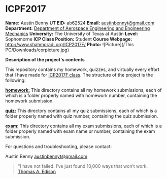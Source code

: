 # ICPF2017
**Name:** Austin Benny
**UT EID:** ab62524
**Email:** austinbennyt@gmail.com
**Department:** [Department of Aerospace Engineering and Engineering Mechanics](http://www.ae.utexas.edu/)
**University:** The University of Texas at Austin
**Level:** Sophomorne
**ICP Class Position:** Student
**Course Webpage:** http://www.shahmoradi.org/ICP2017F/
**Photo:** ![Picture](/This PC/Downloads/corpicture.jpg)

**Description of the project's contents**

This repository contains my homework, quizzes, and virtually every effort that I have made for [ICP2017F class](http://www.shahmoradi.org/ICP2017F/). The structure of the project is the following:

[**homework:**](https://github.com/austinbenny/ICPF2017/tree/master/homework) This directory contains all my homework submissions, each of which is a folder properly named with homework number, containing the homework submission.

[**quiz:**](https://github.com/austinbenny/ICPF2017/tree/master/quiz) This directory contains all my quiz submissions, each of which is a folder properly named with quiz number, containing the quiz submission.

[**exam:**](https://github.com/austinbenny/ICPF2017/tree/master/exam) This directory contains all my exam submissions, each of which is a folder properly named with exam name or number, containing the exam submission.

For questions and troubleshooting, please contact:

Austin Benny
austinbennyt@gmail.com

>"I have not failed. I’ve just found 10,000 ways that won’t work.
>[Thomas A. Edison](https://en.wikipedia.org/wiki/Thomas_Edison)
